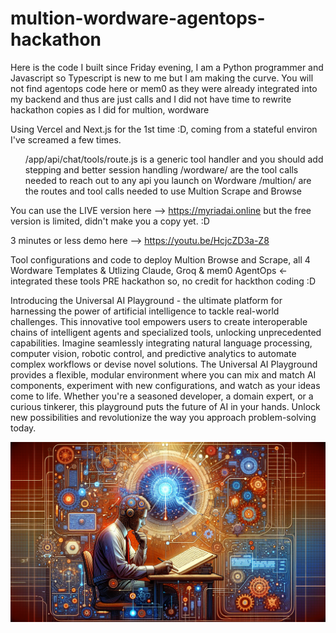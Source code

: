 # multion-wordware-agentops-hackathon
Here is the code I built since Friday evening, I am a Python programmer and Javascript so Typescript is new to me but I am making the curve.  You will not find agentops code here or mem0 as they were already integrated into my backend and thus are just calls and I
did not have time to rewrite hackathon copies as I did for multion, wordware

Using Vercel and Next.js for the 1st time :D, coming from a stateful environ I've screamed a few times. 

<ul>/app/api/chat/tools/route.js  is a generic tool handler and you should add stepping and better session handling
/wordware/ are the tool calls needed to reach out to any api you launch on Wordware
/multion/ are the routes and tool calls needed to use Multion Scrape and Browse</ul>


You can use the LIVE version here --> https://myriadai.online  but the free version is limited, didn't make you a copy yet. :D

3 minutes or less demo here --> https://youtu.be/HcjcZD3a-Z8

Tool configurations and code to deploy Multion Browse and Scrape, all 4 Wordware Templates &amp;
Utlizing Claude, Groq & mem0 AgentOps <- integrated these tools PRE hackathon so, no credit for hackthon coding :D

Introducing the Universal AI Playground - the ultimate platform for harnessing the power of artificial intelligence to tackle real-world challenges. This innovative tool empowers users to create interoperable chains of intelligent agents and specialized tools, unlocking unprecedented capabilities. Imagine seamlessly integrating natural language processing, computer vision, robotic control, and predictive analytics to automate complex workflows or devise novel solutions. The Universal AI Playground provides a flexible, modular environment where you can mix and match AI components, experiment with new configurations, and watch as your ideas come to life. Whether you're a seasoned developer, a domain expert, or a curious tinkerer, this playground puts the future of AI in your hands. Unlock new possibilities and revolutionize the way you approach problem-solving today.

<img src="banner.png" alt="Hackathon">



